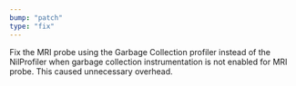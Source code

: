 ```yaml
---
bump: "patch"
type: "fix"
---
```


Fix the MRI probe using the Garbage Collection profiler instead of the NilProfiler when garbage collection instrumentation is not enabled for MRI probe. This caused unnecessary overhead.
